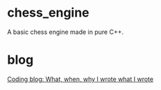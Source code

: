 # chess_engine
A basic chess engine made in pure C++.

# blog
[Coding blog: What, when, why I wrote what I wrote](blog.md)